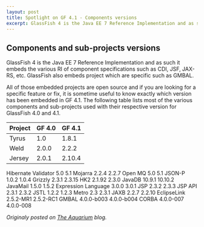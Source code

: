 ```yaml
---
layout: post
title: Spotlight on GF 4.1 - Components versions
excerpt: GlassFish 4 is the Java EE 7 Reference Implementation and as such it embeds the various RI of component specifications...
---
```


## Components and sub-projects versions

GlassFish 4 is the Java EE 7 Reference Implementation and as such it embeds the various RI of component specifications such as CDI, JSF, JAX-RS, etc. GlassFish also embeds project which are specific such as GMBAL. 

All of those embedded projects are open source and if you are looking for a specific feature or fix, it is sometime useful to know exactly which version has been embedded in GF 4.1. The following table lists most of the various components and sub-projects used with their respective version for GlassFish 4.0 and 4.1.


|Project| GF 4.0|GF 4.1|
|---|---|---|
|Tyrus|1.0|1.8.1|
|Weld|2.0.0|2.2.2|
|Jersey|2.0.1|2.10.4|

 Hibernate Validator	 5.0	 5.1
 Mojarra	 2.2.4	 2.2.7
 Open MQ	 5.0	 5.1
 JSON-P	 1.0.2	 1.0.4
 Grizzly	 2.3.1	 2.3.15
 HK2	 2.1.92	 2.3.0
 JavaDB	 10.9.1	 10.10.2
 JavaMail	 1.5.0	 1.5.2
 Expression Language	 3.0.0	 3.0.1
 JSP	 2.3.2	 2.3.3
 JSP API	 2.3.1	 2.3.2
 JSTL	 1.2.2	 1.2.3
 Metro	 2.3	 2.3.1
 JAXB	 2.2.7	 2.2.10
 EclipseLink	 2.5.2-MR1	 2.5.2-RC1
 GMBAL	 4.0.0-b003	 4.0.0-b004
 CORBA	 4.0.0-007	 4.0.0-008

*Originaly posted on [The Aquarium](https://blogs.oracle.com/theaquarium/spotlight-on-glassfish-41%3a-9-components-versions) blog.*
